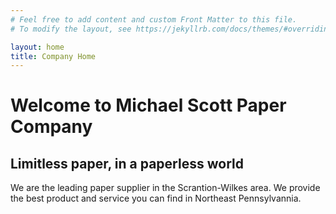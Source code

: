 ```yaml
---
# Feel free to add content and custom Front Matter to this file.
# To modify the layout, see https://jekyllrb.com/docs/themes/#overriding-theme-defaults

layout: home
title: Company Home
---
```

# Welcome to Michael Scott Paper Company
## Limitless paper, in a paperless world

We are the leading paper supplier in the Scrantion-Wilkes area. We provide the best product and service you can find in Northeast Pennsylvannia.
